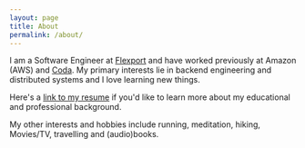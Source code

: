 ```yaml
---
layout: page
title: About
permalink: /about/
---
```


I am a Software Engineer at [Flexport](https://www.flexport.com/) and have worked previously at Amazon (AWS) and [Coda](https://coda.io/). My primary interests lie in backend engineering and distributed systems and I love learning new things.  

Here's a [link to my resume](https://drive.google.com/file/d/17I3x_2s0uNOecegV0bmigQRc8E1wiuPb/view) if you'd like to learn more about my educational and professional background.

My other interests and hobbies include running, meditation, hiking, Movies/TV, travelling and (audio)books.
